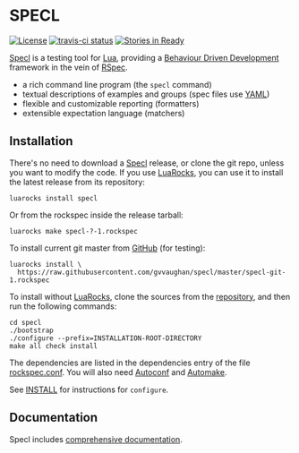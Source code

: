 SPECL
=====

[![License](http://img.shields.io/:license-mit-blue.svg)](https://mit-license.org)
[![travis-ci status](https://secure.travis-ci.org/gvvaughan/specl.png?branch=master)](https://travis-ci.org/gvvaughan/specl/builds)
[![Stories in Ready](https://badge.waffle.io/gvvaughan/specl.png?label=ready&title=Ready)](https://waffle.io/gvvaughan/specl)

[Specl][] is a testing tool for [Lua][], providing a
[Behaviour Driven Development][BDD] framework in the vein of [RSpec][].

 * a rich command line program (the `specl` command)
 * textual descriptions of examples and groups (spec files use [YAML][])
 * flexible and customizable reporting (formatters)
 * extensible expectation language (matchers)

Installation
------------

There's no need to download a [Specl][] release, or clone the git repo,
unless you want to modify the code.  If you use [LuaRocks][], you can
use it to install the latest release from its repository:

    luarocks install specl

Or from the rockspec inside the release tarball:

    luarocks make specl-?-1.rockspec

To install current git master from [GitHub][specl] (for testing):

    luarocks install \
      https://raw.githubusercontent.com/gvvaughan/specl/master/specl-git-1.rockspec

To install without [LuaRocks][], clone the sources from the
[repository][specl], and then run the following commands:

    cd specl
    ./bootstrap
    ./configure --prefix=INSTALLATION-ROOT-DIRECTORY
    make all check install

The dependencies are listed in the dependencies entry of the file
[rockspec.conf][L10]. You will also need [Autoconf][] and [Automake][].

See [INSTALL][] for instructions for `configure`.

Documentation
-------------

Specl includes [comprehensive documentation][github.io].


[autoconf]:  https://gnu.org/s/autoconf
[automake]:  https://gnu.org/s/automake
[bdd]:       https://en.wikipedia.org/wiki/Behavior-driven_development
[github.io]: https://gvvaughan.github.io/specl
[install]:   https://raw.github.com/gvvaughan/specl/release/INSTALL
[lua]:       https://www.lua.org
[luarocks]:  https://www.luarocks.org
[rspec]:     https://github.com/rspec/rspec
[specl]:     https://github.com/gvvaughan/specl
[L10]:       https://github.com/gvvaughan/specl/blob/master/rockspec.conf#L10
[yaml]:      https//yaml.org
